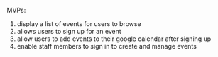 MVPs: 
1. display a list of events for users to browse
2. allows users to sign up for an event
3. allow users to add events to their google calendar after signing up
4. enable staff members to sign in to create and manage events
